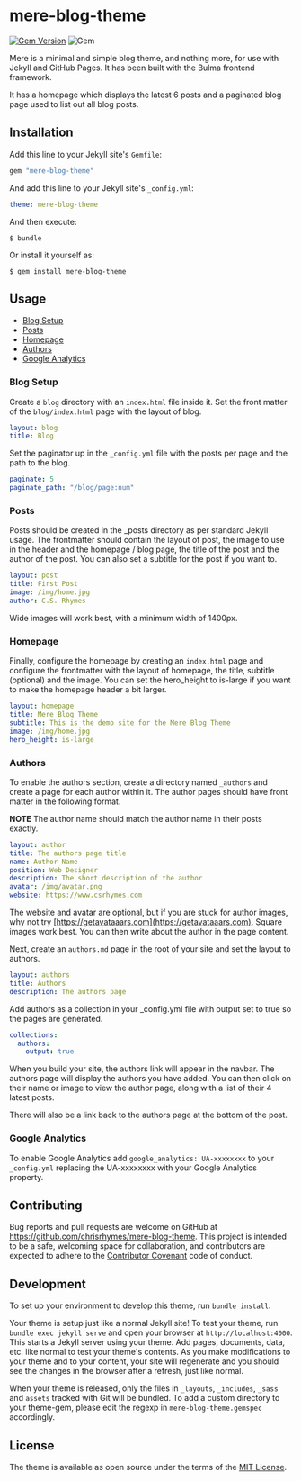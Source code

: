 # mere-blog-theme

[![Gem Version](https://badge.fury.io/rb/mere-blog-theme.svg)](https://badge.fury.io/rb/mere-blog-theme) 
![Gem](https://img.shields.io/gem/dt/mere-blog-theme)

Mere is a minimal and simple blog theme, and nothing more, for use with Jekyll and GitHub Pages. It has been built with the Bulma frontend framework.

It has a homepage which displays the latest 6 posts and a paginated blog page used to list out all blog posts. 


## Installation

Add this line to your Jekyll site's `Gemfile`:

```ruby
gem "mere-blog-theme"
```

And add this line to your Jekyll site's `_config.yml`:

```yaml
theme: mere-blog-theme
```

And then execute:

    $ bundle

Or install it yourself as:

    $ gem install mere-blog-theme

## Usage

* [Blog Setup](#blog-setup)
* [Posts](#posts)
* [Homepage](#homepage)
* [Authors](#authors)
* [Google Analytics](#google-analytics)

### Blog Setup

Create a `blog` directory with an `index.html` file inside it. Set the front matter of the `blog/index.html` page with the layout of blog. 

```yaml
layout: blog
title: Blog
```

Set the paginator up in the `_config.yml` file with the posts per page and the path to the blog.

```yaml
paginate: 5
paginate_path: "/blog/page:num"
```

### Posts

Posts should be created in the _posts directory as per standard Jekyll usage. The frontmatter should contain the layout of post, the image to use in the header and the homepage / blog page, the title of the post and the author of the post. You can also set a subtitle for the post if you want to.

```yaml
layout: post
title: First Post
image: /img/home.jpg
author: C.S. Rhymes
```

Wide images will work best, with a minimum width of 1400px. 

### Homepage

Finally, configure the homepage by creating an `index.html` page and configure the frontmatter with the layout of homepage, the title, subtitle (optional) and the image. You can set the hero_height to is-large if you want to make the homepage header a bit larger. 

```yaml
layout: homepage
title: Mere Blog Theme
subtitle: This is the demo site for the Mere Blog Theme
image: /img/home.jpg
hero_height: is-large
```

### Authors

To enable the authors section, create a directory named `_authors` and create a page for each author within it. The author pages should have front matter in the following format. 

**NOTE** The author name should match the author name in their posts exactly. 

```yaml
layout: author
title: The authors page title
name: Author Name
position: Web Designer
description: The short description of the author
avatar: /img/avatar.png
website: https://www.csrhymes.com
```

The website and avatar are optional, but if you are stuck for author images, why not try [https://getavataaars.com](https://getavataaars.com). Square images work best. You can then write about the author in the page content. 
 
Next, create an `authors.md` page in the root of your site and set the layout to authors.

```yaml
layout: authors
title: Authors
description: The authors page
```

Add authors as a collection in your _config.yml file with output set to true so the pages are generated. 

```yaml
collections:
  authors:
    output: true
```

When you build your site, the authors link will appear in the navbar. The authors page will display the authors you have added. You can then click on their name or image to view the author page, along with a list of their 4 latest posts. 

There will also be a link back to the authors page at the bottom of the post. 

### Google Analytics

To enable Google Analytics add `google_analytics: UA-xxxxxxxx` to your `_config.yml` replacing the UA-xxxxxxxx with your Google Analytics property.

## Contributing

Bug reports and pull requests are welcome on GitHub at https://github.com/chrisrhymes/mere-blog-theme. This project is intended to be a safe, welcoming space for collaboration, and contributors are expected to adhere to the [Contributor Covenant](http://contributor-covenant.org) code of conduct.

## Development

To set up your environment to develop this theme, run `bundle install`.

Your theme is setup just like a normal Jekyll site! To test your theme, run `bundle exec jekyll serve` and open your browser at `http://localhost:4000`. This starts a Jekyll server using your theme. Add pages, documents, data, etc. like normal to test your theme's contents. As you make modifications to your theme and to your content, your site will regenerate and you should see the changes in the browser after a refresh, just like normal.

When your theme is released, only the files in `_layouts`, `_includes`, `_sass` and `assets` tracked with Git will be bundled.
To add a custom directory to your theme-gem, please edit the regexp in `mere-blog-theme.gemspec` accordingly.

## License

The theme is available as open source under the terms of the [MIT License](https://opensource.org/licenses/MIT).

